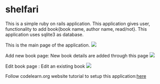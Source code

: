 shelfari
========

This is a simple ruby on rails application. This application gives user, functionality to add book{book name, author name, read/not}. This application uses sqlite3 as database. 

This is the main page of the application.
<img src="https://www.diigo.com/item/p/opsrecezcapcsqrdszbddcbrpr">

Add new book page: New book details are added through this page
<img src="https://www.diigo.com/item/p/opsrecezcapcsqredzbddcbrqa">

Edit book page : Edit an existing book
<img src="https://www.diigo.com/item/p/opsrecezcapcsqroazbddcbrqb">

Follow codelearn.org website tutorial to setup this application:<a href="http://www.codelearn.org/ruby-on-rails-tutorial">here</a>
